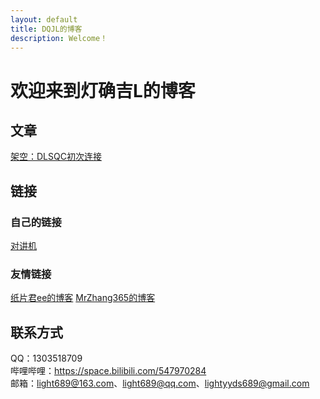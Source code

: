 ```yaml
---
layout: default
title: DQJL的博客
description: Welcome！
---
```


# 欢迎来到灯确吉L的博客  

## 文章  

[架空：DLSQC初次连接](https://dqj.lol/firstconnect)  

## 链接
### 自己的链接
[对讲机](https://github.com/lightworld689/lightworld689.github.io/discussions)  
### 友情链接  
[纸片君ee的博客](http://paperee.guru)
[MrZhang365的博客](https://blog.mrzhang365.cf)

## 联系方式  
QQ：1303518709  
哔哩哔哩：https://space.bilibili.com/547970284  
邮箱：light689@163.com、light689@qq.com、lightyyds689@gmail.com  
